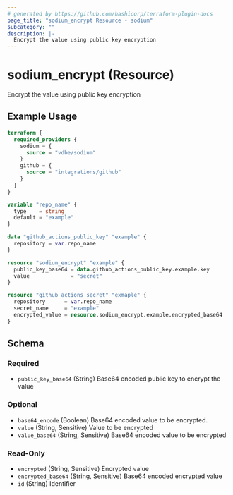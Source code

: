 ```yaml
---
# generated by https://github.com/hashicorp/terraform-plugin-docs
page_title: "sodium_encrypt Resource - sodium"
subcategory: ""
description: |-
  Encrypt the value using public key encryption
---
```


# sodium_encrypt (Resource)

Encrypt the value using public key encryption

## Example Usage

```terraform
terraform {
  required_providers {
    sodium = {
      source = "vdbe/sodium"
    }
    github = {
      source = "integrations/github"
    }
  }
}

variable "repo_name" {
  type    = string
  default = "example"
}

data "github_actions_public_key" "example" {
  repository = var.repo_name
}

resource "sodium_encrypt" "example" {
  public_key_base64 = data.github_actions_public_key.example.key
  value             = "secret"
}

resource "github_actions_secret" "exmaple" {
  repository      = var.repo_name
  secret_name     = "example"
  encrypted_value = resource.sodium_encrypt.example.encrypted_base64
}
```

<!-- schema generated by tfplugindocs -->
## Schema

### Required

- `public_key_base64` (String) Base64 encoded public key to encrypt the value

### Optional

- `base64_encode` (Boolean) Base64 encoded value to be encrypted.
- `value` (String, Sensitive) Value to be encrypted
- `value_base64` (String, Sensitive) Base64 encoded value to be encrypted

### Read-Only

- `encrypted` (String, Sensitive) Encrypted value
- `encrypted_base64` (String, Sensitive) Base64 encoded encrypted value
- `id` (String) Identifier
